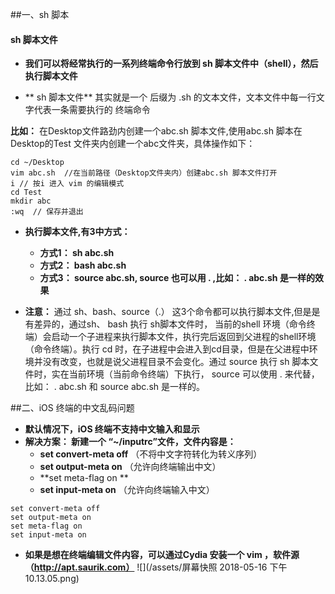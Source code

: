 ##一、sh 脚本

#### sh 脚本文件
- **我们可以将经常执行的一系列终端命令行放到 sh 脚本文件中（shell），然后执行脚本文件**

- ** sh 脚本文件** 其实就是一个 后缀为 .sh 的文本文件，文本文件中每一行文字代表一条需要执行的 终端命令

**比如：** 在Desktop文件路劲内创建一个abc.sh 脚本文件,使用abc.sh 脚本在Desktop的Test 文件夹内创建一个abc文件夹，具体操作如下：

```
cd ~/Desktop
vim abc.sh  //在当前路径（Desktop文件夹内）创建abc.sh 脚本文件打开
i // 按i 进入 vim 的编辑模式
cd Test
mkdir abc
:wq  // 保存并退出
```

- **执行脚本文件,有3中方式：**
    - **方式1： sh   abc.sh**
    - **方式2： bash abc.sh**
    - **方式3： source abc.sh, source 也可以用 . ,比如： . abc.sh 是一样的效果**
    
- **注意：** 通过 sh、bash、source（.） 这3个命令都可以执行脚本文件,但是是有差异的，通过sh、 bash 执行 sh脚本文件时， 当前的shell 环境（命令终端）会启动一个子进程来执行脚本文件，执行完后返回到父进程的shell环境（命令终端）。执行 cd 时，在子进程中会进入到cd目录，但是在父进程中环境并没有改变，也就是说父进程目录不会变化。通过 source 执行 sh 脚本文件时，实在当前环境（当前命令终端）下执行， source 可以使用 . 来代替，比如： . abc.sh  和 source abc.sh 是一样的。



##二、iOS 终端的中文乱码问题
- **默认情况下，iOS 终端不支持中文输入和显示**
- **解决方案： 新建一个 “~/inputrc”文件，文件内容是：**
    - **set convert-meta off** （不将中文字符转化为转义序列）
    - **set output-meta on** （允许向终端输出中文）
    - **set meta-flag on **
    - **set input-meta on** （允许向终端输入中文）
    
```
set convert-meta off
set output-meta on
set meta-flag on
set input-meta on
```

- **如果是想在终端编辑文件内容，可以通过Cydia 安装一个 vim ，软件源（http://apt.saurik.com）**
![](/assets/屏幕快照 2018-05-16 下午10.13.05.png)
    




